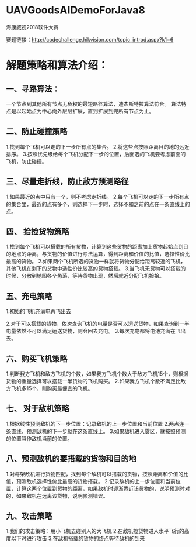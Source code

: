 # UAVGoodsAIDemoForJava8
海康威视2018软件大赛

赛题链接：http://codechallenge.hikvision.com/topic_introd.aspx?k1=6

# 解题策略和算法介绍：
## 一、寻路算法：
一个节点到其他所有节点无负权的最短路径算法，迪杰斯特拉算法符合。
算法特点是以起始点为中心向外层层扩展，直到扩展到完所有节点为止。

## 二、防止碰撞策略
1.找到每个飞机可以走的下一步所有点的集合。
2.将这些点按照距离目的地的远近排序。
3.按照优先级给每个飞机分配下一步的位置，后面选的飞机要考虑前面的飞机，防止碰撞。

## 三、尽量走折线，防止敌方预测路径
1.如果最近的点中只有一个，则不考虑走折线。
2.每个飞机可以走的下一步所有点的集合里，最近的点有多个，则选择下一步时，选择不和之前的点在一条直线上的点。

## 四、 拾捡货物策略
1.找到每个飞机可以搭载的所有货物，计算到这些货物的距离加上货物起始点到目的地点的距离，与货物的价值进行除法运算，得到距离和价值的比值，选择性价比最高的货物。
2.如果两个飞机所选的货物一样就将货物分配给距离较近的飞机，其他飞机在剩下的货物中选性价比较高的货物搭载。
3.当飞机无货物可以搭载的时候，分散到地图各个角落，等待货物出现，然后就近分配飞机捡拾。

## 五、充电策略
1.初始的飞机充满电再飞出去

2.对于可以搭载的货物，依次查询飞机的电量是否可以运送货物，如果查询到一半电量依然不可以满足运送货物，则会回去充电。
3.每次充电都将电池充满在飞出去。

## 六、购买飞机策略
1.判断我方飞机和敌方飞机的个数，如果我方飞机个数大于敌方飞机15个，则根据货物的重量选择可以搭载一半货物的飞机购买。
2.如果我方飞机个数不满足比敌方飞机多15个，则购买最便宜的飞机。
## 七、 对于敌机策略
1.根据线性预测敌机的下一步位置：记录敌机的上一步位置和当前位置
2.两点连一条直线，预测敌机的下一步就在这条直线上。
3.如果敌机进入雾区，就按照预测的位置当作敌机当前的位置。
## 八、预测敌机的要搭载的货物和目的地
1.对每架敌机进行货物匹配，找到每个敌机可以搭载的货物，按照距离和价值的比值，预测敌机选择性价比最高的货物搭载。
2.记录敌机的上一步位置和当前位置，计算这两个位置到货物的距离，如果敌机时逐渐靠近该货物的，说明预测时对的，如果敌机在远离该货物，说明预测错误。
## 九、攻击策略
1.我们的攻击策略：用小飞机去碰别人的大飞机
2.在敌机捡货物进入水平飞行的高度以下时进行攻击
3.在敌机搭载的货物的终点等待敌机的到来





















